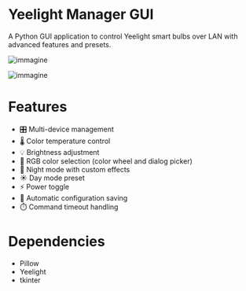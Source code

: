 # Yeelight Manager GUI

A Python GUI application to control Yeelight smart bulbs over LAN with advanced features and presets.

![immagine](https://github.com/user-attachments/assets/0a19f198-3d82-47b7-b9cf-097134c35215)

![immagine](https://github.com/user-attachments/assets/d7f339b0-1506-4591-aaf2-032c0cbb5f36)

# Features

- 🎛️ Multi-device management
- 🌡️ Color temperature control
- 💡 Brightness adjustment
- 🎨 RGB color selection (color wheel and dialog picker)
- 🌙 Night mode with custom effects
- ☀️ Day mode preset
- ⚡ Power toggle
- 💾 Automatic configuration saving
- ⏱️ Command timeout handling

# Dependencies
- Pillow
- Yeelight
- tkinter
